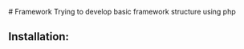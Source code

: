 #   F r a m e w o r k 
 
 
 
 T r y i n g   t o   d e v e l o p   b a s i c   f r a m e w o r k   s t r u c t u r e   u s i n g   p h p 

## Installation:

 
 
